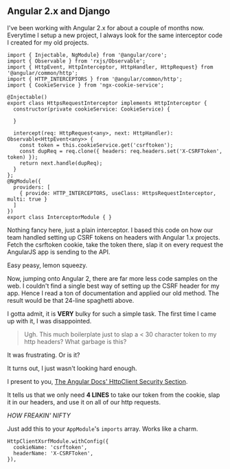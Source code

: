 ## Angular 2.x and Django

I've been working with Angular 2.x for about a couple of months now.
Everytime I setup a new project, I always look for the same interceptor code I created for my old projects.

```
import { Injectable, NgModule} from '@angular/core';
import { Observable } from 'rxjs/Observable';
import { HttpEvent, HttpInterceptor, HttpHandler, HttpRequest} from '@angular/common/http';
import { HTTP_INTERCEPTORS } from '@angular/common/http';
import { CookieService } from 'ngx-cookie-service';

@Injectable()
export class HttpsRequestInterceptor implements HttpInterceptor {
  constructor(private cookieService: CookieService) {

  }

  intercept(req: HttpRequest<any>, next: HttpHandler): Observable<HttpEvent<any>> {
    const token = this.cookieService.get('csrftoken');
    const dupReq = req.clone({ headers: req.headers.set('X-CSRFToken', token) });
    return next.handle(dupReq);
  }
};
@NgModule({
  providers: [
    { provide: HTTP_INTERCEPTORS, useClass: HttpsRequestInterceptor, multi: true }
  ]
})
export class InterceptorModule { }
```

Nothing fancy here, just a plain interceptor. I based this code on how our team handled setting up CSRF tokens on headers with
Angular 1.x projects. Fetch the csrftoken cookie, take the token there, slap it on every request the AngularJS app is sending to the API.

Easy peasy, lemon squeezy.

Now, jumping onto Angular 2, there are far more less code samples on the web. I couldn't find a single best way of setting up the CSRF header for my app.
Hence I read a ton of documentation and applied our old method. The result would be that 24-line spaghetti above.

I gotta admit, it is **VERY** bulky for such a simple task. The first time I came up with it, I was disappointed.

> Ugh. This much boilerplate just to slap a < 30 character token to my http headers? What garbage is this?

It was frustrating. Or is it?

It turns out, I just wasn't looking hard enough.

I present to you, [The Angular Docs' HttpClient Security Section](https://angular.io/guide/http#security-xsrf-protection).

It tells us that we only need **4 LINES** to take our token from the cookie, slap it in our headers, and use it on all of our http requests.

_HOW FREAKIN' NIFTY_

Just add this to your `AppModule`'s `imports` array. Works like a charm.

```
HttpClientXsrfModule.withConfig({
  cookieName: 'csrftoken',
  headerName: 'X-CSRFToken',
}),
```
